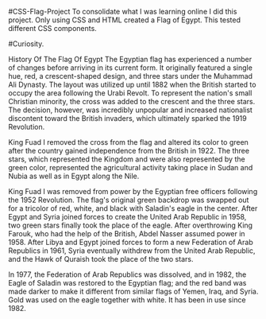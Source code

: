 #CSS-Flag-Project
To consolidate what I was learning online I did this project. Only using CSS and HTML created a Flag of Egypt.
This tested different CSS components.

#Curiosity.

History Of The Flag Of Egypt
The Egyptian flag has experienced a number of changes before arriving in its current form. It originally featured a single hue, red, a crescent-shaped design, and three stars under the Muhammad Ali Dynasty. The layout was utilized up until 1882 when the British started to occupy the area following the Urabi Revolt. To represent the nation's small Christian minority, the cross was added to the crescent and the three stars. The decision, however, was incredibly unpopular and increased nationalist discontent toward the British invaders, which ultimately sparked the 1919 Revolution.

King Fuad I removed the cross from the flag and altered its color to green after the country gained independence from the British in 1922. The three stars, which represented the Kingdom and were also represented by the green color, represented the agricultural activity taking place in Sudan and Nubia as well as in Egypt along the Nile.

King Fuad I was removed from power by the Egyptian free officers following the 1952 Revolution. The flag's original green backdrop was swapped out for a tricolor of red, white, and black with Saladin's eagle in the center. After Egypt and Syria joined forces to create the United Arab Republic in 1958, two green stars finally took the place of the eagle. After overthrowing King Farouk, who had the help of the British, Abdel Nasser assumed power in 1958. After Libya and Egypt joined forces to form a new Federation of Arab Republics in 1961, Syria eventually withdrew from the United Arab Republic, and the Hawk of Quraish took the place of the two stars.

In 1977, the Federation of Arab Republics was dissolved, and in 1982, the Eagle of Saladin was restored to the Egyptian flag; and the red band was made darker to make it different from similar flags of Yemen, Iraq, and Syria. Gold was used on the eagle together with white. It has been in use since 1982.


